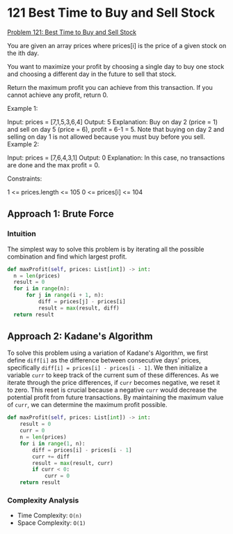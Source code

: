 # 121 Best Time to Buy and Sell Stock

[Problem 121: Best Time to Buy and Sell Stock](https://leetcode.com/problems/best-time-to-buy-and-sell-stock)

You are given an array prices where prices[i] is the price of a given stock on the ith day.

You want to maximize your profit by choosing a single day to buy one stock and choosing a different day in the future to sell that stock.

Return the maximum profit you can achieve from this transaction. If you cannot achieve any profit, return 0.

Example 1:

Input: prices = [7,1,5,3,6,4]
Output: 5
Explanation: Buy on day 2 (price = 1) and sell on day 5 (price = 6), profit = 6-1 = 5.
Note that buying on day 2 and selling on day 1 is not allowed because you must buy before you sell.
Example 2:

Input: prices = [7,6,4,3,1]
Output: 0
Explanation: In this case, no transactions are done and the max profit = 0.

Constraints:

1 <= prices.length <= 105
0 <= prices[i] <= 104

## Approach 1: Brute Force

### Intuition

The simplest way to solve this problem is by iterating all the possible combination and find which largest profit.

```python
def maxProfit(self, prices: List[int]) -> int:
  n = len(prices)
  result = 0
  for i in range(n):
      for j in range(i + 1, n):
          diff = prices[j] - prices[i]
          result = max(result, diff)
  return result
```

## Approach 2: Kadane's Algorithm

To solve this problem using a variation of Kadane's Algorithm, we first define `diff[i]` as the difference between consecutive days' prices, specifically `diff[i] = prices[i] - prices[i - 1]`. We then initialize a variable `curr` to keep track of the current sum of these differences. As we iterate through the price differences, if `curr` becomes negative, we reset it to zero. This reset is crucial because a negative `curr` would decrease the potential profit from future transactions. By maintaining the maximum value of `curr`, we can determine the maximum profit possible.

```python
def maxProfit(self, prices: List[int]) -> int:
    result = 0
    curr = 0
    n = len(prices)
    for i in range(1, n):
        diff = prices[i] - prices[i - 1]
        curr += diff
        result = max(result, curr)
        if curr < 0:
            curr = 0
    return result
```

### Complexity Analysis

- Time Complexity: `O(n)`
- Space Complexity: `O(1)`
